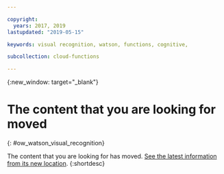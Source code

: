 ```yaml
---

copyright:
  years: 2017, 2019
lastupdated: "2019-05-15"

keywords: visual recognition, watson, functions, cognitive,

subcollection: cloud-functions

---
```


{:new_window: target="_blank"}
# The content that you are looking for moved
{: #ow_watson_visual_recognition}

The content that you are looking for has moved. [See the latest information from its new location](/docs/openwhisk?topic=cloud-functions-pkg_visual_recognition).
{:shortdesc}

